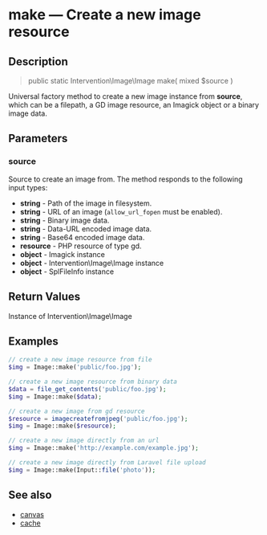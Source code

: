 # make — Create a new image resource

## Description

> public static Intervention\Image\Image make( mixed $source )

Universal factory method to create a new image instance from **source**, which can be a filepath, a GD image resource, an Imagick object or a binary image data.

## Parameters

### source

Source to create an image from. The method responds to the following input types:

- **string** - Path of the image in filesystem.
- **string** - URL of an image (```allow_url_fopen``` must be enabled).
- **string** - Binary image data.
- **string** - Data-URL encoded image data.
- **string** - Base64 encoded image data.
- **resource** - PHP resource of type gd.
- **object** - Imagick instance
- **object** - Intervention\Image\Image instance
- **object** - SplFileInfo instance

## Return Values
Instance of Intervention\Image\Image

## Examples

```php
// create a new image resource from file
$img = Image::make('public/foo.jpg');

// create a new image resource from binary data
$data = file_get_contents('public/foo.jpg');
$img = Image::make($data);

// create a new image from gd resource
$resource = imagecreatefromjpeg('public/foo.jpg');
$img = Image::make($resource);

// create a new image directly from an url
$img = Image::make('http://example.com/example.jpg');

// create a new image directly from Laravel file upload
$img = Image::make(Input::file('photo'));
```

## See also

- [canvas](/api/canvas)
- [cache](/api/cache)

